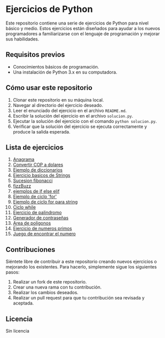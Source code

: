 # Ejercicios de Python

Este repositorio contiene una serie de ejercicios de Python para nivel básico y medio. Estos ejercicios están diseñados para ayudar a los nuevos programadores a familiarizarse con el lenguaje de programación y mejorar sus habilidades.

## Requisitos previos

- Conocimientos básicos de programación.
- Una instalación de Python 3.x en su computadora.

## Cómo usar este repositorio

1. Clonar este repositorio en su máquina local.
2. Navegar al directorio del ejercicio deseado.
3. Leer el enunciado del ejercicio en el archivo `README.md`.
4. Escribir la solución del ejercicio en el archivo `solucion.py`.
5. Ejecutar la solución del ejercicio con el comando `python solucion.py`.
6. Verificar que la solución del ejercicio se ejecuta correctamente y produce la salida esperada.

## Lista de ejercicios

1. [Anagrama](python_basico/anagrama.py/README.md)
2. [Convertir COP a dolares](python_basico/cop_to_dls/README.md)
3. [Ejemplo de diccionarios](python_basico/dictionay/README.md)
4. [Ejercicio basicos de Strings](python_basico/exercise_1/README.md)
5. [Sucesion fibonacci](python_basico/fibonacci/README.md)
6. [fizzBuzz](python_basico/fizzBuzz/README.md)
7. [ejemplos de if else elif](python_basico/if_else_elif/README.md)
8. [Ejemplo de ciclo 'for'](python_basico/loop_for/README.md)
9. [Ejemplo de ciclo for para string](python_basico/loop_for_string/README.md)
10. [Ciclo while](python_basico/loop_while/README.md)
11. [Ejercicio de palindromo](python_basico/palindromo/README.md)
12. [Generador de contraseñas](python_basico/paswword_generator/README.md)
13. [Area de poligonos](python_basico/polygon_area/README.md)
14. [Ejercicio de numeros primos](python_basico/prime_number/README.md)
15. [Juego de encontrar el numero](python_basico/random_number/README.md)

## Contribuciones

Siéntete libre de contribuir a este repositorio creando nuevos ejercicios o mejorando los existentes. Para hacerlo, simplemente sigue los siguientes pasos:

1. Realizar un fork de este repositorio.
2. Crear una nueva rama con tu contribución.
3. Realizar los cambios deseados.
4. Realizar un pull request para que tu contribución sea revisada y aceptada.

## Licencia

Sin licencia
